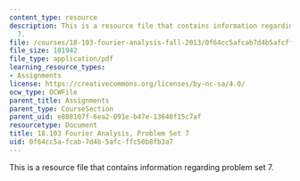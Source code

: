 ```yaml
---
content_type: resource
description: This is a resource file that contains information regarding problem set
  7.
file: /courses/18-103-fourier-analysis-fall-2013/0f64cc5afcab7d4b5afcffc50b8fb3a7_MIT18_103F13_pset7.pdf
file_size: 101942
file_type: application/pdf
learning_resource_types:
- Assignments
license: https://creativecommons.org/licenses/by-nc-sa/4.0/
ocw_type: OCWFile
parent_title: Assignments
parent_type: CourseSection
parent_uid: e888107f-6ea2-091e-b47e-13640f15c7af
resourcetype: Document
title: 18.103 Fourier Analysis, Problem Set 7
uid: 0f64cc5a-fcab-7d4b-5afc-ffc50b8fb3a7
---
```

This is a resource file that contains information regarding problem set 7.